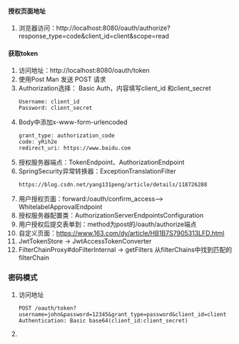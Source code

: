 #### 授权页面地址
1. 浏览器访问：http://localhost:8080/oauth/authorize?response_type=code&client_id=client&scope=read
#### 获取token
1. 访问地址：http://localhost:8080/oauth/token
2. 使用Post Man 发送 POST 请求
3. Authorization选择： Basic Auth，内容填写client_id 和client_secret
    ```text
    Username: client_id
    Password: client_secret
    ```
4. Body中添加x-www-form-urlencoded
   ```text
   grant_type: authorization_code
   code: yRih2e
   redirect_uri: https://www.baidu.com
   ```
5. 授权服务器端点：TokenEndpoint、AuthorizationEndpoint
6. SpringSecurity异常转换器：ExceptionTranslationFilter
   ```text
   https://blog.csdn.net/yang131peng/article/details/118726288
   ```
7. 用户授权页面：forward:/oauth/confirm_access--> WhitelabelApprovalEndpoint
8. 授权服务器配置类：AuthorizationServerEndpointsConfiguration
9. 用户授权后提交表单到：method为post的/oauth/authorize端点
10. 自定义页面：https://www.163.com/dy/article/HB1B7S7905313LFD.html
11. JwtTokenStore -> JwtAccessTokenConverter 
12. FilterChainProxy#doFilterInternal -> getFilters 从filterChains中找到匹配的filterChain
### 密码模式
1. 访问地址
   ```
   POST /oauth/token?username=john&password=12345&grant_type=password&client_id=client
   Authentication: Basic base64(client_id:client_secret)
   ```
2. 